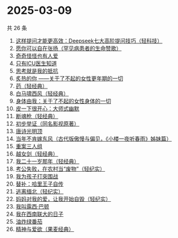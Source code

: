 # 2025-03-09

共 26 条

<!-- BEGIN WEREAD -->
<!-- 最后更新时间 2025-03-09 20:15:47 +0800 -->
1. [这样提问才能更高效：Deepseek七大高阶提问技巧（轻科技）](https://weread.qq.com/web/bookDetail/94b328e0813ab9bacg01739a)
1. [愿你可以自在张扬（罕见病患者的生命赞歌）](https://weread.qq.com/web/bookDetail/866324f0813ab9b70g013cde)
1. [奇奇怪怪也有人爱](https://weread.qq.com/web/bookDetail/86732840813ab9b89g01795b)
1. [只有ICU医生知道](https://weread.qq.com/web/bookDetail/786321f0813ab9b25g019ee9)
1. [思考就是我的抵抗](https://weread.qq.com/web/bookDetail/67432d00813ab9baag014be2)
1. [炙热的你 ——关于了不起的女性更年期的一切](https://weread.qq.com/web/bookDetail/f5432f40813ab7c54g01906d)
1. [药（轻经典）](https://weread.qq.com/web/bookDetail/30c32830813ab9bd2g01636c)
1. [白马啸西风（轻经典）](https://weread.qq.com/web/bookDetail/fc232c10813ab9ba1g015bf8)
1. [身体由我：关于了不起的女性身体的一切](https://weread.qq.com/web/bookDetail/40532900813ab6d91g013420)
1. [皮一下很开心：大师式幽默](https://weread.qq.com/web/bookDetail/2b532970813ab9aadg01556b)
1. [断魂枪（轻经典）](https://weread.qq.com/web/bookDetail/09832420813ab9ba1g011e20)
1. [初步举证（同名影视原著）](https://weread.qq.com/web/bookDetail/c9c320a0813ab9b5ag0108e8)
1. [唐诗光明顶](https://weread.qq.com/web/bookDetail/d8f32830813ab9b7fg01549b)
1. [当年不肯嫁东风（古代版傲慢与偏见，《小楼一夜听春雨》姊妹篇）](https://weread.qq.com/web/bookDetail/94a32e30813ab9b49g015193)
1. [重案三人组](https://weread.qq.com/web/bookDetail/3ba32530813ab9b07g01863c)
1. [越女剑（轻经典）](https://weread.qq.com/web/bookDetail/e9f32480813ab9bacg01259a)
1. [我二十一岁那年（轻经典）](https://weread.qq.com/web/bookDetail/f5c32c10813ab9bacg011aa0)
1. [考公失败，在农村当“废物”（轻纪实）](https://weread.qq.com/web/bookDetail/663323d0813ab9b91g013ca3)
1. [我为孩子打突围战](https://weread.qq.com/web/bookDetail/2de32bf0813ab8de9g019ec3)
1. [替补：哈里王子自传](https://weread.qq.com/web/bookDetail/e0832150813ab9b83g01795b)
1. [逃离缅北（轻纪实）](https://weread.qq.com/web/bookDetail/41232a50813ab9b92g0158ff)
1. [妈妈对我的爱，让我开始自毁（轻纪实）](https://weread.qq.com/web/bookDetail/c7732c40813ab9b56g010c1e)
1. [我叫露西·巴顿](https://weread.qq.com/web/bookDetail/dc032900813ab9b89g01020a)
1. [我在西南联大的日子](https://weread.qq.com/web/bookDetail/75732a50813ab7be6g0121ac)
1. [油炸绿番茄](https://weread.qq.com/web/bookDetail/a3e32780813ab99c2g015bf4)
1. [精神与爱欲（果麦经典）](https://weread.qq.com/web/bookDetail/83132770813ab78c6g013ba8)
<!-- END WEREAD -->